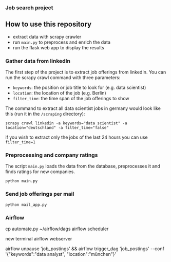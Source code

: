 ### Job search project

## How to use this repository

- extract data with scrapy crawler
- run `main.py` to preprocess and enrich the data
- run the flask web app to display the results

### Gather data from linkedIn 

The first step of the project is to extract job offerings from linkedIn. You can run the scrapy crawl command with three parameters:
- `keywords`: the position or job title to look for (e.g. data scientist)
- `location`: the location of the job (e.g. Berlin)
- `filter_time`: the time span of the job offerings to show


The command to extract all data scientist jobs in germany would look like this (run it in the `/scraping` directory):
``` console
scrapy crawl linkedin -a keywords="data scientist" -a location="deutschland" -a filter_time="false"
```
if you wish to extract only the jobs of the last 24 hours you can use `filter_time=1`

### Preprocessing and company ratings
The script `main.py` loads the data from the database, preprocesses it and finds ratings for new companies. 

``` console
python main.py
```

### Send job offerings per mail
``` console
python mail_app.py
```

### Airflow
cp automate.py ~/airflow/dags
airflow scheduler

new terminal
airflow webserver




airflow unpause 'job_postings' && airflow trigger_dag 'job_postings' --conf '{"keywords":"data analyst", "location":"münchen"}'